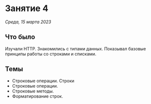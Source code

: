 # Занятие 4

_Среда, 15 марта 2023_

## Что было

Изучали HTTP. Знакомились с типами данных. Показывал базовые принципы работы со строками и списками.

## Темы

- Строковые операции. Строки
- Строковые операции.
- Строковые методы.
- Форматирование строк.
